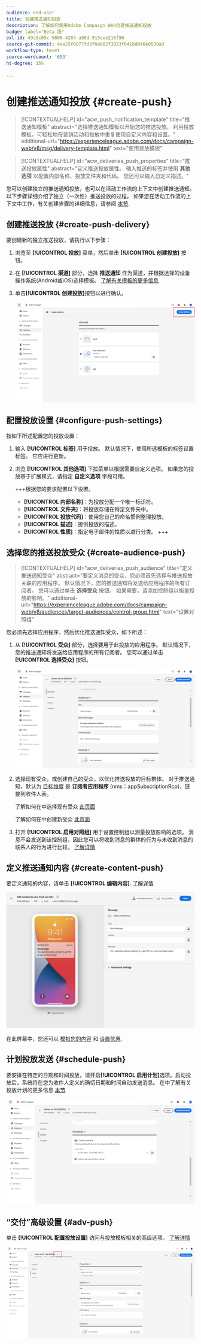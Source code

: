 ```yaml
---
audience: end-user
title: 创建推送通知投放
description: 了解如何使用Adobe Campaign Web创建推送通知投放
badge: label="Beta 版"
exl-id: 49a3c05c-5806-4269-a98d-915eee216f90
source-git-commit: 4ea25f0877fd3f0ab02f3023f041bd040e0530a3
workflow-type: tm+mt
source-wordcount: '653'
ht-degree: 15%

---
```


# 创建推送通知投放 {#create-push}

>[!CONTEXTUALHELP]
>id="acw_push_notification_template"
>title="推送通知模板"
>abstract="选择推送通知模板以开始您的推送投放。 利用投放模板，可轻松地在营销活动和投放中重复使用自定义内容和设置。"
>additional-url="https://experienceleague.adobe.com/docs/campaign-web/v8/msg/delivery-template.html" text="使用投放模板"


>[!CONTEXTUALHELP]
>id="acw_deliveries_push_properties"
>title="推送投放属性"
>abstract="定义推送投放属性。 输入推送的标签并使用 **其他选项** 以配置内部名称、投放文件夹和代码。 您还可以输入自定义描述。"

您可以创建独立的推送通知投放，也可以在活动工作流的上下文中创建推送通知。 以下步骤详细介绍了独立（一次性）推送投放的过程。 如果您在活动工作流的上下文中工作，有关创建步骤的详细信息，请参阅 [本节](../workflows/activities/channels.md#create-a-delivery-in-a-campaign-workflow).

## 创建推送投放 {#create-push-delivery}

要创建新的独立推送投放，请执行以下步骤：

1. 浏览至 **[!UICONTROL 投放]** 菜单，然后单击  **[!UICONTROL 创建投放]** 按钮。

1. 在 **[!UICONTROL 渠道]** 部分，选择 **推送通知** 作为渠道，并根据选择的设备操作系统(Android或iOS)选择模板。 [了解有关模板的更多信息](../msg/delivery-template.md)

1. 单击&#x200B;**[!UICONTROL 创建投放]**&#x200B;按钮以进行确认。

   ![](assets/push_create_1.png)

## 配置投放设置 {#configure-push-settings}

按如下所述配置您的投放设置：

1. 输入 **[!UICONTROL 标签]** 用于投放。 默认情况下，使用所选模板的标签设置标签。 它应进行更新。

1. 浏览 **[!UICONTROL 其他选项]** 下拉菜单以根据需要自定义选项。 如果您的投放基于扩展模式，请指定 **自定义选项** 字段可用。

   +++根据您的要求配置以下设置。
   * **[!UICONTROL 内部名称]**：为投放分配一个唯一标识符。
   * **[!UICONTROL 文件夹]**：将投放存储在特定文件夹中。
   * **[!UICONTROL 投放代码]**：使用您自己的命名惯例整理投放。
   * **[!UICONTROL 描述]**：提供投放的描述。
   * **[!UICONTROL 性质]**：指定电子邮件的性质以进行分类。
+++


## 选择您的推送投放受众 {#create-audience-push}

>[!CONTEXTUALHELP]
>id="acw_deliveries_push_audience"
>title="定义推送通知受众"
>abstract="要定义消息的受众，您必须首先选择与推送投放关联的应用程序。 默认情况下，您的推送通知将发送给应用程序的所有订阅者。 您可以通过单击 **选择受众** 按钮。 如果需要，请添加控制组以衡量投放的影响。"
>additional-url="https://experienceleague.adobe.com/docs/campaign-web/v8/audiences/target-audiences/control-group.html" text="设置对照组"


您必须先选择应用程序，然后优化推送通知受众，如下所述：

1. 从 **[!UICONTROL 受众]** 部分，选择要用于此投放的应用程序。 默认情况下，您的推送通知将发送给应用程序的所有订阅者。 您可以通过单击 **[!UICONTROL 选择受众]** 按钮。

   ![](assets/push_create_2.png)

1. 选择现有受众，或创建自己的受众，以优化推送投放的目标群体。 对于推送通知，默认为 [目标维度](../audience/about-recipients.md#targeting-dimensions) 是 **订阅者应用程序** (nms：appSubscriptionRcp)，链接到收件人表。

   了解如何在中选择现有受众 [此页面](../audience/add-audience.md)

   了解如何在中创建新受众 [此页面](../audience/one-time-audience.md)

1. 打开 **[!UICONTROL 启用对照组]** 用于设置控制组以测量投放影响的选项。 消息不会发送到该控制组，因此您可以将收到消息的群体的行为与未收到消息的联系人的行为进行比较。 [了解详情](../audience/control-group.md)

## 定义推送通知内容 {#create-content-push}

要定义通知的内容，请单击 **[!UICONTROL 编辑内容]**. [了解详情](content-push.md)

![](assets/push_create_5.png)

在此屏幕中，您还可以 [模拟您的内容](../preview-test/preview-test.md) 和 [设置优惠](../content/offers.md).

## 计划投放发送 {#schedule-push}

要安排在特定的日期和时间投放，请开启&#x200B;**[!UICONTROL 启用计划]**&#x200B;选项。启动投放后，系统将在您为收件人定义的确切日期和时间自动发送消息。 在中了解有关投放计划的更多信息 [本节](../msg/gs-messages.md#gs-schedule)

![](assets/push_create_3.png)


## “交付”高级设置 {#adv-push}

单击 **[!UICONTROL 配置投放设置]** 访问与投放模板相关的高级选项。 [了解详情](../advanced-settings/delivery-settings.md)

![](assets/push_create_4.png)
